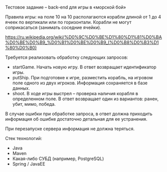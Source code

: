 Тестовое задание – back-end для игры в «морской бой»

Правила игры: на поле 10 на 10 располагаются корабли длиной от 1 до 4 ячеек по вертикали или по горизонтали. Корабли не могут соприкасаться (занимать соседние ячейки).


https://ru.wikipedia.org/wiki/%D0%9C%D0%BE%D1%80%D1%81%D0%BA%D0%BE%D0%B9_%D0%B1%D0%BE%D0%B9_(%D0%B8%D0%B3%D1%80%D0%B0)

Требуется реализовать обработку следующих запросов:
* startGame. Начать новую игру. В ответ возвращает идентификатор игры.
* putShip. При подготовке к игре, разместить корабль, на игровом поле одного из двух игроков. Информация сохраняется в базе данных.
* shoot. В ходе игры выстрел – проверка наличия корабля в определенном поле. В ответ возвращает один из вариантов: ранен, убит, мимо, победа.

В случае ошибки при обработке запроса, в ответ должна приходить информация об ошибке достаточно детальная для ее устранения.

При перезапуске сервера информация не должна теряться.

Стек технологий:
* Java
* Maven
* Какая-либо СУБД (например, PostgreSQL)
* Spring / JavaEE
